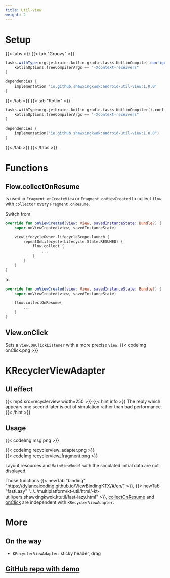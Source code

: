 ```yaml
---
title: Util-view
weight: 2
---
```


# Setup
{{< tabs >}}
{{< tab "Groovy" >}}

```groovy
tasks.withType(org.jetbrains.kotlin.gradle.tasks.KotlinCompile).configureEach{
    kotlinOptions.freeCompilerArgs += "-Xcontext-receivers"
}

dependencies {
    implementation 'io.github.shawxingkwok:android-util-view:1.0.0'
}
```
{{< /tab >}}
{{< tab "Kotlin" >}}

```kotlin
tasks.withType<org.jetbrains.kotlin.gradle.tasks.KotlinCompile>().configureEach {
    kotlinOptions.freeCompilerArgs += "-Xcontext-receivers"
}

dependencies {
    implementation("io.github.shawxingkwok:android-util-view:1.0.0")
}
```
{{< /tab >}}
{{< /tabs >}}

# Functions
## Flow.collectOnResume
Is used in `Fragment.onCreateView` or `Fragment.onViewCreated` to 
collect `flow` with `collector` every `Fragment.onResume`.

Switch from
```kotlin
override fun onViewCreated(view: View, savedInstanceState: Bundle?) {
    super.onViewCreated(view, savedInstanceState)

    viewLifecycleOwner.lifecycleScope.launch {
        repeatOnLifecycle(Lifecycle.State.RESUMED) {
            flow.collect {
                ...
            }
        }
    }
}
```
to
```kotlin
override fun onViewCreated(view: View, savedInstanceState: Bundle?) {
    super.onViewCreated(view, savedInstanceState)

    flow.collectOnResume{
        ...
    }
}
```

## View.onClick
Sets a `View.OnClickListener` with a more precise `View`.
{{< codeImg onClick.png >}}

# KRecyclerViewAdapter
## UI effect
{{< mp4 src=recyclerview width=250 >}} 
{{< hint info >}}
The reply which appears one second later is out of simulation rather than bad performance.
{{< /hint >}}

## Usage
{{< codeImg msg.png >}}

{{< codeImg recyclerview_adapter.png >}}
<br>
{{< codeImg recyclerview_fragment.png >}}

Layout resources and `MainViewModel` with the simulated initial data are not displayed.

Those functions
{{< newTab "binding" "https://dylancaicoding.github.io/ViewBindingKTX/#/en/" >}}, {{< newTab "fastLazy" "../../multiplatform/kt-util/html/-kt-util/pers.shawxingkwok.ktutil/fast-lazy.html" >}}, [collectOnResume](#flowcollectonresume) and [onClick](#viewonclick) 
are independent with `KRecyclerViewAdapter`.

# More 
## On the way
- `KRecyclerViewAdapter`: sticky header, drag

## <a href="https://github.com/ShawxingKwok/AndroidUtil-View" target="_blank"> GitHub repo with demo</a>